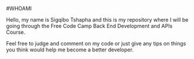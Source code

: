 #WHOAMI

Hello, my name is Sigqibo Tshapha and this is my repository where I will be going through the Free Code Camp Back End Development and APIs Course.

Feel free to judge and comment on my code or just give any tips on things you think would help me become a better developer.
